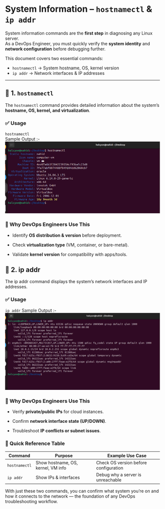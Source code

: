 # System Information – `hostnamectl` & `ip addr`

System information commands are the **first step** in diagnosing any Linux server.  
As a DevOps Engineer, you must quickly verify the **system identity** and **network configuration** before debugging further.

This document covers two essential commands:

- `hostnamectl` → System hostname, OS, kernel version  
- `ip addr` → Network interfaces & IP addresses  

---

## 🔹 1. `hostnamectl`

The `hostnamectl` command provides detailed information about the system’s **hostname, OS, kernel, and virtualization**.

### ✅ Usage

`hostnamectl`   
Sample Output :-
![output_hostnamectl](../images/hostnamectl.png)

### 🎯 Why DevOps Engineers Use This

- Identify **OS distribution & version** before deployment.

- Check **virtualization type** (VM, container, or bare-metal).

- Validate **kernel version** for compatibility with apps/tools.
## 🔹 2. ip addr

The ip addr command displays the system’s network interfaces and IP addresses.

### ✅ Usage

`ip addr`
Sample Output :-
![output_ip_addr](../images/ip_addr.png)

### 🎯 Why DevOps Engineers Use This

- Verify **private/public IPs** for cloud instances.

- Confirm **network interface state (UP/DOWN)**.

- Troubleshoot **IP conflicts or subnet issues**.

### 📌 Quick Reference Table

| Command       | Purpose                           | Example Use Case                        |
|---------------|-----------------------------------|-----------------------------------------|
| `hostnamectl` | Show hostname, OS, kernel, VM info| Check OS version before configuration    |
| `ip addr`     | Show IPs & interfaces             | Debug why a server is unreachable        |


With just these two commands, you can confirm what system you’re on and how it connects to the network — the foundation of any DevOps troubleshooting workflow.

